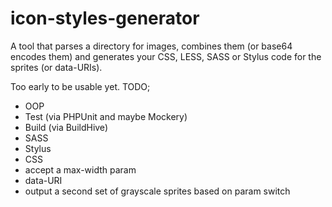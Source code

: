 icon-styles-generator
===========

A tool that parses a directory for images, combines them (or base64 encodes them) and generates your CSS, LESS, SASS or Stylus code for the sprites (or data-URIs).

Too early to be usable yet. TODO;

* OOP
* Test (via PHPUnit and maybe Mockery)
* Build (via BuildHive)
* SASS
* Stylus
* CSS
* accept a max-width param
* data-URI
* output a second set of grayscale sprites based on param switch
